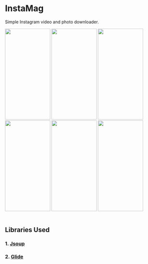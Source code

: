 # InstaMag
 Simple Instagram video and photo downloader.
 <br />
 <div class="christmas_promotion_boxes">
    <img src="https://raw.githubusercontent.com/vidit135g/InstaMag/master/app/1.jpg" width="150" height="300"/>
  <img src="https://raw.githubusercontent.com/vidit135g/InstaMag/master/app/4.jpg" width="150" height="300"/>
  <img src="https://raw.githubusercontent.com/vidit135g/InstaMag/master/app/5.jpg" width="150" height="300"/>
  <img src="https://raw.githubusercontent.com/vidit135g/InstaMag/master/app/6.jpg" width="150" height="300"/>
  <img src="https://raw.githubusercontent.com/vidit135g/InstaMag/master/app/7.jpg" width="150" height="300"/>
  <img src="https://raw.githubusercontent.com/vidit135g/InstaMag/master/app/8.jpg" width="150" height="300"/>
  
</div>
<br />


## Libraries Used

### 1. [Jsoup](https://github.com/jhy/jsoup)

### 2. [Glide](https://github.com/bumptech/glide)
